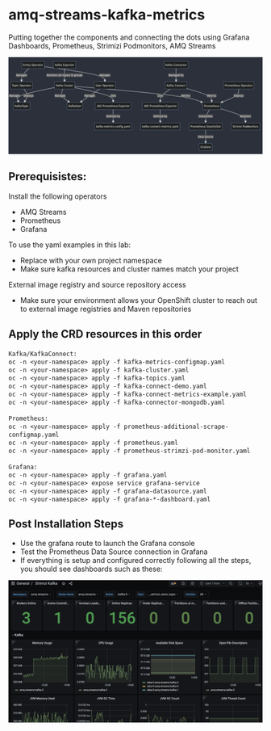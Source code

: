 # amq-streams-kafka-metrics
Putting together the components and connecting the dots using Grafana Dashboards, Prometheus, Strimizi Podmonitors, AMQ Streams

![image](component.png)

## Prerequisistes:

Install the following operators
* AMQ Streams
* Prometheus
* Grafana

To use the yaml examples in this lab:
* Replace <your-project> with your own project namespace
* Make sure kafka resources and cluster names match your project

External image registry and source repository access
* Make sure your environment allows your OpenShift cluster to reach out to external image registries and Maven repositories


## Apply the CRD resources in this order
```
Kafka/KafkaConnect:
oc -n <your-namespace> apply -f kafka-metrics-configmap.yaml
oc -n <your-namespace> apply -f kafka-cluster.yaml
oc -n <your-namespace> apply -f kafka-topics.yaml
oc -n <your-namespace> apply -f kafka-connect-demo.yaml
oc -n <your-namespace> apply -f kafka-connect-metrics-example.yaml
oc -n <your-namespace> apply -f kafka-connector-mongodb.yaml

Prometheus:
oc -n <your-namespace> apply -f prometheus-additional-scrape-configmap.yaml
oc -n <your-namespace> apply -f prometheus.yaml
oc -n <your-namespace> apply -f prometheus-strimzi-pod-monitor.yaml

Grafana:
oc -n <your-namespace> apply -f grafana.yaml
oc -n <your-namespace> expose service grafana-service
oc -n <your-namespace> apply -f grafana-datasource.yaml
oc -n <your-namespace> apply -f grafana-*-dashboard.yaml
```

## Post Installation Steps
* Use the grafana route to launch the Grafana console
* Test the Prometheus Data Source connection in Grafana
* If everything is setup and configured correctly following all the steps, you should see dashboards such as these:

![image](dash1.png)
